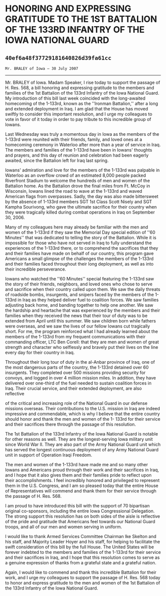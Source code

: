 # HONORING AND EXPRESSING GRATITUDE TO THE 1ST BATTALION OF THE 133RD  INFANTRY OF THE IOWA NATIONAL GUARD
## `40ef6a48f37729181640826d39fa61cc`
`Mr. BRALEY of Iowa — 30 July 2007`

---


Mr. BRALEY of Iowa. Madam Speaker, I rise today to support the 
passage of H. Res. 568, a bill honoring and expressing gratitude to the 
members and families of the 1st Battalion of the 133rd Infantry of the 
Iowa National Guard. My introduction of this bill last week coincided 
with the long-awaited homecoming of the 1-133rd, known as the ''Ironman 
Battalion,'' after a long and extended deployment in Iraq. I am glad 
that the House has moved swiftly to consider this important resolution, 
and I urge my colleagues to vote in favor of it today in order to pay 
tribute to this incredible group of Iowans.

Last Wednesday was truly a momentous day in Iowa as the members of 
the 1-133rd were reunited with their friends, family, and loved ones at 
a homecoming ceremony in Waterloo after more than a year of service in 
Iraq. The members and families of the 1-133rd have been in Iowans' 
thoughts and prayers, and this day of reunion and celebration had been 
eagerly awaited, since the Battalion left for Iraq last spring.

Iowans' admiration and love for the members of the 1-133rd was 
palpable in Waterloo as an overflow crowd of an estimated 8,000 people 
packed Riverfront Stadium to welcome the hundreds of men and women of 
the Battalion home. As the Battalion drove the final miles from Ft. 
McCoy in Wisconsin, Iowans lined the road to wave at the 1-133rd and 
waved American flags from overpasses. Sadly, the day was also made 
bittersweet by the absence of 1-133rd members SGT 1st Class Scott 
Nisely and SGT Kampha Sourivong, who gave the ultimate sacrifice for 
their country when they were tragically killed during combat operations 
in Iraq on September 30, 2006.

Many of my colleagues here may already be familiar with the men and 
women of the 1-133rd if they saw the Memorial Day special edition of 
''60 Minutes'' that was dedicated to telling the story of the 
Battalion. While it is impossible for those who have not served in Iraq 
to fully understand the experiences of the 1-133rd there, or to 
comprehend the sacrifices that they and their families have made on 
behalf of our country, this program gave Americans a small glimpse of 
the challenges the members of the 1-133rd and their families faced 
throughout their long deployment, as well as into their incredible 
perseverance.


Iowans who watched the ''60 Minutes'' special featuring the 1-133rd 
saw the story of their friends, neighbors, and loved ones who chose to 
serve and sacrifice when their country called upon them. We saw the 
daily threats of roadside bombs, insurgents, and snipers faced by the 
members of the 1-133rd in Iraq as they helped deliver fuel to coalition 
forces. We saw families adjusting back home, and banding together to 
help one another. We saw the hardship and heartache that was 
experienced by the members and their families when they received the 
news that their tour of duty was to be extended from April until this 
summer. We saw children born while fathers were overseas, and we saw 
the lives of our fellow Iowans cut tragically short. For me, the 
program reinforced what I had already learned about the members of the 
1-133rd from my frequent communications with their commanding officer, 
LTC Ben Corell: that they are men and women of great strength and 
character who selflessly and bravely put their lives on the line every 
day for their country in Iraq.

Throughout their long tour of duty in the al-Anbar province of Iraq, 
one of the most dangerous parts of the country, the 1-133rd detained 
over 60 insurgents. They completed over 500 missions providing security 
for convoys, and logged in over 4 million mission miles. In addition, 
they have delivered over one-third of the fuel needed to sustain 
coalition forces in Iraq. Their crucial service, and their extended 
deployment, are also reflective


of the critical and increasing role of the National Guard in our 
defense missions overseas. Their contributions to the U.S. mission in 
Iraq are indeed impressive and commendable, which is why I believe that 
the entire country should honor and thank the men and women of the 1-
133rd for their service and their sacrifices there through the passage 
of this resolution.

The 1st Battalion of the 133rd Infantry of the Iowa National Guard is 
notable for other reasons as well. They are the longest-serving Iowa 
military unit since World War II. They are also part of the Army 
National Guard unit which has served the longest continuous deployment 
of any Army National Guard unit in support of Operation Iraqi Freedom.

The men and women of the 1-133rd have made me and so many other 
Iowans and Americans proud through their work and their sacrifices in 
Iraq, and I hope that it also gives them and their families pride to 
reflect upon their accomplishments. I feel incredibly honored and 
privileged to represent them in the U.S. Congress, and I am so pleased 
today that the entire House of Representatives will commend and thank 
them for their service through the passage of H. Res. 568.

I am proud to have introduced this bill with the support of 70 
bipartisan original co-sponsors, including the entire Iowa 
Congressional Delegation. The strong support this resolution has on 
both sides of the aisle is reflective of the pride and gratitude that 
Americans feel towards our National Guard troops, and all of our men 
and women serving in uniform.

I would like to thank Armed Services Committee Chairman Ike Skelton 
and his staff, and Majority Leader Hoyer and his staff, for helping to 
facilitate the swift consideration of this bill by the full House. The 
United States will be forever indebted to the members and families of 
the 1-133rd for their service and their sacrifices in Iraq, and I hope 
that this resolution comes to serve as a genuine expression of thanks 
from a grateful state and a grateful nation.

Again, I would like to commend and thank this incredible Battalion 
for their work, and I urge my colleagues to support the passage of H. 
Res. 568 today to honor and express gratitude to the men and women of 
the 1st Battalion of the 133rd Infantry of the Iowa National Guard.